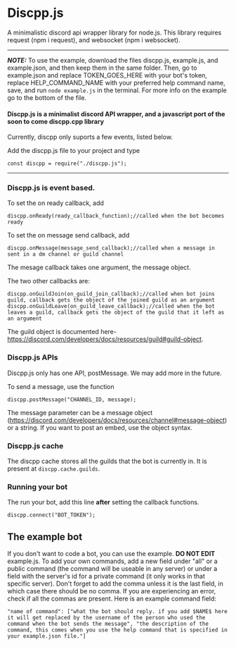 # Discpp.js
A minimalistic discord api wrapper library for node.js.
This library requires request (npm i request), and websocket (npm i websocket).
***

***NOTE:*** To use the example, download the files discpp.js, example.js, and example.json, and then keep them in the same folder. Then, go to example.json and replace TOKEN_GOES_HERE with your bot's token, replace HELP_COMMAND_NAME with your preferred help command name, save, and run `node example.js` in the terminal. For more info on the example go to the bottom of the file.

#### Discpp.js is a minimalist discord API wrapper, and a javascript port of the soon to come discpp.cpp library
Currently, discpp only suports a few events, listed below.

Add the discpp.js file to your project and type
```
const discpp = require("./discpp.js");
```
***
### Discpp.js is event based.
To set the on ready callback, add
```
discpp.onReady(ready_callback_function);//called when the bot becomes ready
```

To set the on message send callback, add
```
discpp.onMessage(message_send_callback);//called when a message in sent in a dm channel or guild channel
```
The mesage callback takes one argument, the message object.

The two other callbacks are:
```
discpp.onGuildJoin(on_guild_join_callback);//called when bot joins guild, callback gets the object of the joined guild as an argument
discpp.onGuildLeave(on_guild_leave_callback);//called when the bot leaves a guild, callback gets the object of the guild that it left as an argument
```
The guild object is documented here- https://discord.com/developers/docs/resources/guild#guild-object.

### Discpp.js APIs
Discpp.js only has one API, postMessage. We may add more in the future.

To send a message, use the function
```
discpp.postMessage("CHANNEL_ID, message);
```
The message parameter can be a message object (https://discord.com/developers/docs/resources/channel#message-object) or a string. If you want to post an embed, use the object syntax.

### Discpp.js cache
The discpp cache stores all the guilds that the bot is currently in. It is present at `discpp.cache.guilds`.

### Running your bot
The run your bot, add this line **after** setting the callback functions.
```
discpp.connect("BOT_TOKEN");
```

## The example bot
If you don't want to code a bot, you can use the example. **DO NOT EDIT** example.js. To add your own commands, add a new field under "all" or a public command (the command will be useable in any server) or under a field with the server's id for a private command (it only works in that specific server). Don't forget to add the comma unless it is the last field, in which case there should be no comma. If you are experiencing an error, check if all the commas are present. Here is an example command field:
```
"name of command": ["what the bot should reply. if you add $NAME$ here it will get replaced by the username of the person who used the command when the bot sends the message", "the description of the command, this comes when you use the help command that is specified in your example.json file."]
```
